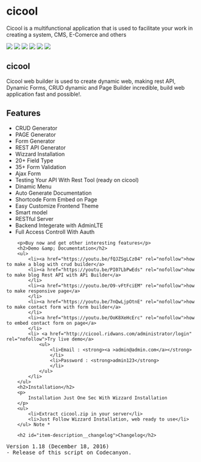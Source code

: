 # cicool
Cicool is a multifunctional application that is used to facilitate your work in creating a system, CMS, E-Comerce and others


<div >
    <img src="http://ridwans.com/uploads/01_landing.png" />
    <img src="http://ridwans.com/uploads/02_pagebuilder.png" />
    <img src="http://ridwans.com/uploads/03_crudbuilder.png" />
    <img src="http://ridwans.com/uploads/04_formbuilder.png" />
    <img src="http://ridwans.com/uploads/05_apibuilder.png" />
    <img src="http://ridwans.com/uploads/06_wizzard.png" />
    <p>
        <h2>cicool</h2>
        <p>Cicool web builder is used to create dynamic web, making rest API, Dynamic Forms, CRUD dynamic and Page Builder incredible, build web application fast and possible!.</p>
        <h2>Features</h2>
        <ul>
            <li>CRUD Generator</li>
            <li>PAGE Generator</li>
            <li>Form Generator</li>
            <li>REST API Generator</li>
            <li>Wizzard Installation</li>
            <li>20+ Field Type</li>
            <li>35+ Form Validation</li>
            <li>Ajax Form</li>
            <li>Testing Your API With Rest Tool (ready on cicool)</li>
            <li>Dinamic Menu</li>
            <li>Auto Generate Documentation</li>
            <li>Shortcode Form Embed on Page</li>
            <li>Easy Customize Frontend Theme</li>
            <li>Smart model</li>
            <li>RESTful Server</li>
            <li>Backend Integerate with AdminLTE</li>
            <li>Full Access Controll With Aauth</li>
        </ul>
       
        <p>Buy now and get other interesting features</p>
        <h2>Demo &amp; Documentation</h2>
        <ul>
            <li><a href="https://youtu.be/fQJZSgLCz04" rel="nofollow">how to make a blog with crud builder</a>
            <li><a href="https://youtu.be/PI07LbPwEds" rel="nofollow">how to make blog Rest API with APi Builder</a>
            </li>
            <li><a href="https://youtu.be/O9-vFtFciEM" rel="nofollow">how to make responsive page</a>
            </li>
            <li><a href="https://youtu.be/7nQwLjpOtnE" rel="nofollow">how to make contact form with form builder</a>
            </li>
            <li><a href="https://youtu.be/OoK8XeHcErc" rel="nofollow">how to embed contact form on page</a>
            </li>
            <li> <a href="http://cicool.ridwans.com/administrator/login" rel="nofollow">Try live demo</a>
                <ul>
                    <li>Email : <strong><a >admin@admin.com</a></strong>
                    </li>
                    <li>Password : <strong>admin123</strong>
                    </li>
                </ul>
            </li>
        </ul>
        <h2>Installation</h2> 
        <p>
        	Installation Just One Sec With Wizzard Installation
        </p>
        <ul>
            <li>Extract cicool.zip in your server</li>
            <li>Just Follow Wizzard Installation, web ready to use</li>
        </ul> Note *
    
        <h2 id="item-description__changelog">Changelog</h2> 
<pre>Version 1.18 (December 18, 2016)
- Release of this script on Codecanyon.
</pre>

</div>
